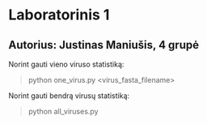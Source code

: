# Laboratorinis 1
## Autorius: Justinas Maniušis, 4 grupė

Norint gauti vieno viruso statistiką:

> python one_virus.py <virus_fasta_filename>

Norint gauti bendrą virusų statistiką:

> python all_viruses.py